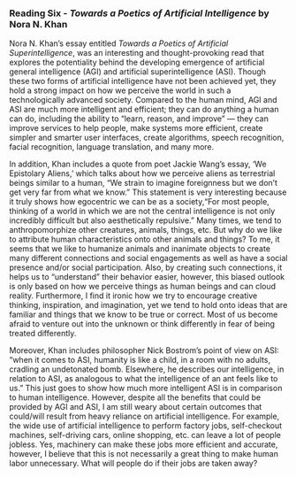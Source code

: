 ### Reading Six - *Towards a Poetics of Artificial Intelligence* by Nora N. Khan

Nora N. Khan’s essay entitled *Towards a Poetics of Artificial Superintelligence*, was an interesting and thought-provoking read that explores the potentiality behind the developing emergence of artificial general intelligence (AGI) and artificial superintelligence (ASI). Though these two forms of artificial intelligence have not been achieved yet, they hold a strong impact on how we perceive the world in such a technologically advanced society. Compared to the human mind, AGI and ASI are much more intelligent and efficient; they can do anything a human can do, including the ability to “learn, reason, and improve” — they can improve services to help people, make systems more efficient, create simpler and smarter user interfaces, create algorithms, speech recognition, facial recognition, language translation, and many more. 

In addition, Khan includes a quote from poet Jackie Wang’s essay, ‘We Epistolary Aliens,’ which talks about how we perceive aliens as terrestrial beings similar to a human, “We strain to imagine foreignness but we don’t get very far from what we know.” This statement is very interesting because it truly shows how egocentric we can be as a society,“For most people, thinking of a world in which we are not the central intelligence is not only incredibly difficult but also aesthetically repulsive.” Many times, we tend to anthropomorphize other creatures, animals, things, etc. But why do we like to attribute human characteristics onto other animals and things? To me, it seems that we like to humanize animals and inanimate objects to create many different connections and social engagements as well as have a social presence and/or social participation. Also, by creating such connections, it helps us to “understand” their behavior easier, however, this biased outlook is only based on how we perceive things as human beings and can cloud reality. Furthermore, I find it ironic how we try to encourage creative thinking, inspiration, and imagination, yet we tend to hold onto ideas that are familiar and things that we know to be true or correct. Most of us become afraid to venture out into the unknown or think differently in fear of being treated differently. 

Moreover, Khan includes philosopher Nick Bostrom’s point of view on ASI: “when it comes to ASI, humanity is like a child, in a room with no adults, cradling an undetonated bomb. Elsewhere, he describes our intelligence, in relation to ASI, as analogous to what the intelligence of an ant feels like to us.” This just goes to show how much more intelligent ASI is in comparison to human intelligence. However, despite all the benefits that could be provided by AGI and ASI, I am still weary about certain outcomes that could/will result from heavy reliance on artificial intelligence. For example, the wide use of artificial intelligence to perform factory jobs, self-checkout machines, self-driving cars, online shopping, etc. can leave a lot of people jobless. Yes, machinery can make these jobs more efficient and accurate, however, I believe that this is not necessarily a great thing to make human labor unnecessary. What will people do if their jobs are taken away? 

